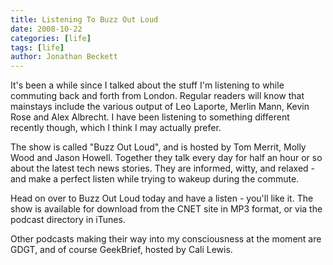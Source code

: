 ```yaml
---
title: Listening To Buzz Out Loud
date: 2008-10-22
categories: [life]
tags: [life]
author: Jonathan Beckett
---
```


It's been a while since I talked about the stuff I'm listening to while commuting back and forth from London. Regular readers will know that mainstays include the various output of Leo Laporte, Merlin Mann, Kevin Rose and Alex Albrecht. I have been listening to something different recently though, which I think I may actually prefer.

The show is called "Buzz Out Loud", and is hosted by Tom Merrit, Molly Wood and Jason Howell. Together they talk every day for half an hour or so about the latest tech news stories. They are informed, witty, and relaxed - and make a perfect listen while trying to wakeup during the commute.

Head on over to Buzz Out Loud today and have a listen - you'll like it. The show is available for download from the CNET site in MP3 format, or via the podcast directory in iTunes.

Other podcasts making their way into my consciousness at the moment are GDGT, and of course GeekBrief, hosted by Cali Lewis.
